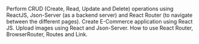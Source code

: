 Perform CRUD (Create, Read, Update and Delete) operations using ReactJS, Json-Server (as a backend server) and React Router (to navigate between the different pages). Create E-Commerce application using React JS. Upload images using React and Json-Server. How to use React Router, BrowserRouter, Routes and Link.
